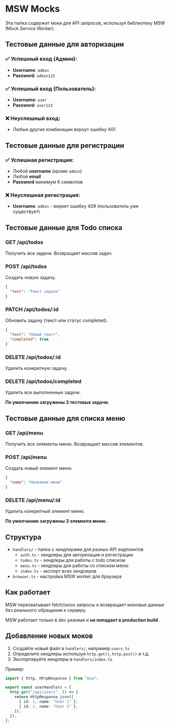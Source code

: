 # MSW Mocks

Эта папка содержит моки для API запросов, используя библиотеку MSW (Mock Service Worker).

## Тестовые данные для авторизации

### ✅ Успешный вход (Админ):

- **Username**: `admin`
- **Password**: `admin123`

### ✅ Успешный вход (Пользователь):

- **Username**: `user`
- **Password**: `user123`

### ❌ Неуспешный вход:

- Любые другие комбинации вернут ошибку 401

## Тестовые данные для регистрации

### ✅ Успешная регистрация:

- Любой **username** (кроме `admin`)
- Любой **email**
- **Password** минимум 6 символов

### ❌ Неуспешная регистрация:

- **Username**: `admin` - вернет ошибку 409 (пользователь уже существует)

## Тестовые данные для Todo списка

### GET /api/todos

Получить все задачи. Возвращает массив задач.

### POST /api/todos

Создать новую задачу.

```json
{
  "text": "Текст задачи"
}
```

### PATCH /api/todos/:id

Обновить задачу (текст или статус completed).

```json
{
  "text": "Новый текст",
  "completed": true
}
```

### DELETE /api/todos/:id

Удалить конкретную задачу.

### DELETE /api/todos/completed

Удалить все выполненные задачи.

**По умолчанию загружены 3 тестовые задачи.**

## Тестовые данные для списка меню

### GET /api/menu

Получить все элементы меню. Возвращает массив элементов.

### POST /api/menu

Создать новый элемент меню.

```json
{
  "name": "Название меню"
}
```

### DELETE /api/menu/:id

Удалить конкретный элемент меню.

**По умолчанию загружены 3 элемента меню.**

## Структура

- `handlers/` - папка с хендлерами для разных API эндпоинтов
  - `auth.ts` - хендлеры для авторизации и регистрации
  - `todos.ts` - хендлеры для работы с todo списком
  - `menu.ts` - хендлеры для работы со списком меню
  - `index.ts` - экспорт всех хендлеров
- `browser.ts` - настройка MSW worker для браузера

## Как работает

MSW перехватывает fetch/axios запросы и возвращает моковые данные без реального обращения к серверу.

MSW работает только в dev режиме и **не попадает в production build**.

## Добавление новых моков

1. Создайте новый файл в `handlers/`, например `users.ts`
2. Определите хендлеры используя `http.get()`, `http.post()` и т.д.
3. Экспортируйте хендлеры в `handlers/index.ts`

Пример:

```typescript
import { http, HttpResponse } from "msw";

export const userHandlers = [
  http.get("/api/users", () => {
    return HttpResponse.json([
      { id: 1, name: "User 1" },
      { id: 2, name: "User 2" },
    ]);
  }),
];
```
